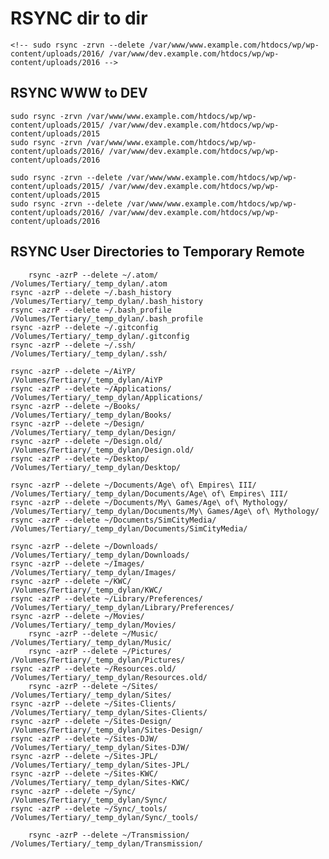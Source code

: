 # RSYNC dir to dir

	<!-- sudo rsync -zrvn --delete /var/www/www.example.com/htdocs/wp/wp-content/uploads/2016/ /var/www/dev.example.com/htdocs/wp/wp-content/uploads/2016 -->

## RSYNC WWW to DEV

	sudo rsync -zrvn /var/www/www.example.com/htdocs/wp/wp-content/uploads/2015/ /var/www/dev.example.com/htdocs/wp/wp-content/uploads/2015
	sudo rsync -zrvn /var/www/www.example.com/htdocs/wp/wp-content/uploads/2016/ /var/www/dev.example.com/htdocs/wp/wp-content/uploads/2016

	sudo rsync -zrvn --delete /var/www/www.example.com/htdocs/wp/wp-content/uploads/2015/ /var/www/dev.example.com/htdocs/wp/wp-content/uploads/2015
	sudo rsync -zrvn --delete /var/www/www.example.com/htdocs/wp/wp-content/uploads/2016/ /var/www/dev.example.com/htdocs/wp/wp-content/uploads/2016

## RSYNC User Directories to Temporary Remote

		rsync -azrP --delete ~/.atom/        /Volumes/Tertiary/_temp_dylan/.atom
	rsync -azrP --delete ~/.bash_history /Volumes/Tertiary/_temp_dylan/.bash_history
	rsync -azrP --delete ~/.bash_profile /Volumes/Tertiary/_temp_dylan/.bash_profile
	rsync -azrP --delete ~/.gitconfig    /Volumes/Tertiary/_temp_dylan/.gitconfig
	rsync -azrP --delete ~/.ssh/         /Volumes/Tertiary/_temp_dylan/.ssh/

	rsync -azrP --delete ~/AiYP/         /Volumes/Tertiary/_temp_dylan/AiYP
	rsync -azrP --delete ~/Applications/ /Volumes/Tertiary/_temp_dylan/Applications/
	rsync -azrP --delete ~/Books/        /Volumes/Tertiary/_temp_dylan/Books/
	rsync -azrP --delete ~/Design/       /Volumes/Tertiary/_temp_dylan/Design/
	rsync -azrP --delete ~/Design.old/   /Volumes/Tertiary/_temp_dylan/Design.old/
	rsync -azrP --delete ~/Desktop/      /Volumes/Tertiary/_temp_dylan/Desktop/

	rsync -azrP --delete ~/Documents/Age\ of\ Empires\ III/        /Volumes/Tertiary/_temp_dylan/Documents/Age\ of\ Empires\ III/
	rsync -azrP --delete ~/Documents/My\ Games/Age\ of\ Mythology/ /Volumes/Tertiary/_temp_dylan/Documents/My\ Games/Age\ of\ Mythology/
	rsync -azrP --delete ~/Documents/SimCityMedia/                 /Volumes/Tertiary/_temp_dylan/Documents/SimCityMedia/

	rsync -azrP --delete ~/Downloads/           /Volumes/Tertiary/_temp_dylan/Downloads/
	rsync -azrP --delete ~/Images/              /Volumes/Tertiary/_temp_dylan/Images/
	rsync -azrP --delete ~/KWC/                 /Volumes/Tertiary/_temp_dylan/KWC/
	rsync -azrP --delete ~/Library/Preferences/ /Volumes/Tertiary/_temp_dylan/Library/Preferences/
	rsync -azrP --delete ~/Movies/              /Volumes/Tertiary/_temp_dylan/Movies/
		rsync -azrP --delete ~/Music/               /Volumes/Tertiary/_temp_dylan/Music/
		rsync -azrP --delete ~/Pictures/            /Volumes/Tertiary/_temp_dylan/Pictures/
	rsync -azrP --delete ~/Resources.old/       /Volumes/Tertiary/_temp_dylan/Resources.old/
		rsync -azrP --delete ~/Sites/           /Volumes/Tertiary/_temp_dylan/Sites/
	rsync -azrP --delete ~/Sites-Clients/       /Volumes/Tertiary/_temp_dylan/Sites-Clients/
	rsync -azrP --delete ~/Sites-Design/        /Volumes/Tertiary/_temp_dylan/Sites-Design/
	rsync -azrP --delete ~/Sites-DJW/           /Volumes/Tertiary/_temp_dylan/Sites-DJW/
	rsync -azrP --delete ~/Sites-JPL/           /Volumes/Tertiary/_temp_dylan/Sites-JPL/
	rsync -azrP --delete ~/Sites-KWC/           /Volumes/Tertiary/_temp_dylan/Sites-KWC/
	rsync -azrP --delete ~/Sync/                /Volumes/Tertiary/_temp_dylan/Sync/
	rsync -azrP --delete ~/Sync/_tools/         /Volumes/Tertiary/_temp_dylan/Sync/_tools/

		rsync -azrP --delete ~/Transmission/        /Volumes/Tertiary/_temp_dylan/Transmission/
